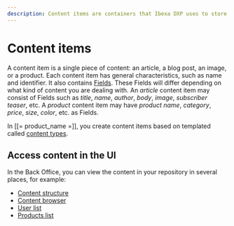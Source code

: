 ```yaml
---
description: Content items are containers that Ibexa DXP uses to store content data.
---
```


# Content items

A content item is a single piece of content: an article, a blog post, an image, 
or a product.
Each content item has general characteristics, such as name and identifier. 
It also contains [Fields](content_model.md#fields-and-field-types).
These Fields will differ depending on what kind of content you are dealing with.
An *article* content item may consist of Fields such as *title*, *name*, *author*, *body*, *image*, *subscriber teaser*, etc.
A *product* content item may have *product name*, *category*, *price*, *size*, *color*, etc. as Fields.

In [[= product_name =]], you create content items based on templated called [content types](content_model.md#content_types).

## Access content in the UI

In the Back Office, you can view the content in your repository in several places, 
for example:

- [Content structure](../getting_started/discover_ui.md#content-tree)
- [Content browser](../getting_started/discover_ui.md#content-browser)
- [User list](../user_management/manage_users.md)
- [Products list](../persona_paths/manage_products.md)
